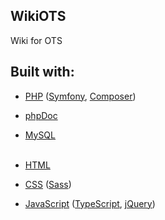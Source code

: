## WikiOTS
Wiki for OTS

## Built with:

- [PHP](http://www.php.net/) ([Symfony](https://symfony.com/), [Composer](https://getcomposer.org/))
- [phpDoc](https://www.phpdoc.org/)
- [MySQL](https://www.mysql.com/)<br /><br />

- [HTML](https://www.w3.org/html/)
- [CSS](https://www.w3.org/Style/CSS/) ([Sass](https://sass-lang.com/))

- [JavaScript](https://www.javascript.com/) ([TypeScript](https://www.typescriptlang.org/), [jQuery](https://jquery.com/))